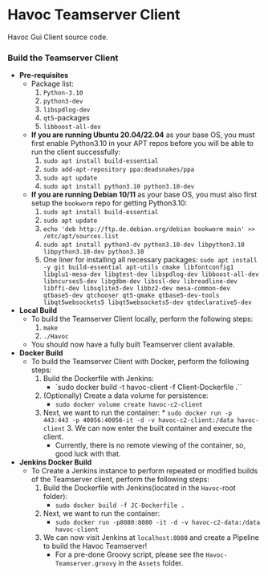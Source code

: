 # Havoc Teamserver Client

Havoc Gui Client source code. 

### Build the Teamserver Client
- **Pre-requisites**
	- Package list:
		1. `Python-3.10`
		2. `python3-dev`
		3. `libspdlog-dev`
		4. `qt5`-packages
		5. `libboost-all-dev`
	- **If you are running Ubuntu 20.04/22.04** as your base OS, you must first enable Python3.10 in your APT repos before you will be able to run the client successfully:
		1. `sudo apt install build-essential`
		2. `sudo add-apt-repository ppa:deadsnakes/ppa`
		3. `sudo apt update`
		4. `sudo apt install python3.10 python3.10-dev`
	- **If you are running Debian 10/11** as your base OS, you must also first setup the `bookworm` repo for getting Python3.10:
		1. `sudo apt install build-essential`
		2. `sudo apt update`
		2. `echo 'deb http://ftp.de.debian.org/debian bookworm main' >> /etc/apt/sources.list`
		4. `sudo apt install python3-dv python3.10-dev libpython3.10 libpython3.10-dev python3.10`
		5. One liner for installing all necessary packages: `sudo apt install -y git build-essential apt-utils cmake libfontconfig1 libglu1-mesa-dev libgtest-dev libspdlog-dev libboost-all-dev libncurses5-dev libgdbm-dev libssl-dev libreadline-dev libffi-dev libsqlite3-dev libbz2-dev mesa-common-dev qtbase5-dev qtchooser qt5-qmake qtbase5-dev-tools libqt5websockets5 libqt5websockets5-dev qtdeclarative5-dev`
- **Local Build**
	- To build the Teamserver Client locally, perform the following steps:
		1. `make`
		5. `./Havoc`
	- You should now have a fully built Teamserver client available.
- **Docker Build**
	- To build the Teamserver Client with Docker, perform the following steps:
		1. Build the Dockerfile with Jenkins:
			* `sudo docker build -t havoc-client -f Client-Dockerfile .``
		2. (Optionally) Create a data volume for persistence:
			* `sudo docker volume create havoc-c2-client`
		2. Next, we want to run the container:
                        * `sudo docker run -p 443:443 -p 40056:40056-it -d -v havoc-c2-client:/data havoc-client`
                3. We can now enter the built container and execute the client.
			* Currently, there is no remote viewing of the container, so, good luck with that.
- **Jenkins Docker Build**
	- To Create a Jenkins instance to perform repeated or modified builds of the Teamserver client, perform the following steps:
		1. Build the Dockerfile with Jenkins(located in the `Havoc`-root folder):
			* `sudo docker build -f JC-Dockerfile .`
		2. Next, we want to run the container:
			* `sudo docker run -p8080:8080 -it -d -v havoc-c2-data:/data havoc-client`
		3. We can now visit Jenkins at `localhost:8080` and create a Pipeline to build the Havoc Teamserver!
			* For a pre-done Groovy script, please see the `Havoc-Teamserver.groovy` in the `Assets` folder.
